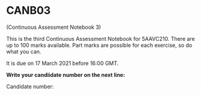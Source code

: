 # CANB03
(Continuous Assessment Notebook 3)

This is the third Continuous Assessment Notebook for 5AAVC210. There are up to 100 marks available. 
Part marks are possible for each exercise, so do what you can.

It is due on 17 March 2021 before 16:00 GMT.

**Write your candiidate number on the next line:**

Candidate number: 
